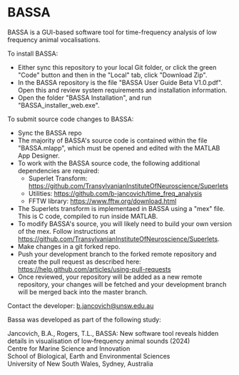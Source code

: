 # BASSA
BASSA is a GUI-based software tool for time-frequency analysis of low frequency animal vocalisations.

To install BASSA: 
- Either sync this repository to your local Git folder, or click the green "Code" button and then in the "Local" tab, click "Download Zip".
- In the BASSA repository is the file "BASSA User Guide Beta V1.0.pdf". Open this and review system requirements and installation information. 
- Open the folder "BASSA Installation", and run "BASSA_installer_web.exe".

To submit source code changes to BASSA:
- Sync the BASSA repo
- The majority of BASSA's source code is contained within the file "BASSA.mlapp", which must be opened and edited with the MATLAB App Designer.
- To work with the BASSA source code, the following additional dependencies are required:
  - Superlet Transform: https://github.com/TransylvanianInstituteOfNeuroscience/Superlets
  - Utilities: https://github.com/b-jancovich/time_freq_analysis
  - FFTW library: https://www.fftw.org/download.html
- The Superlets transform is implementaed in BASSA using a "mex" file. This is C code, compiled to run inside MATLAB.
- To modify BASSA's source, you will likely need to build your own version of the mex. Follow instructions at https://github.com/TransylvanianInstituteOfNeuroscience/Superlets.
- Make changes in a git forked repo.
- Push your development branch to the forked remote repository and create the pull request as described here: https://help.github.com/articles/using-pull-requests
- Once reviewed, your repository will be added as a new remote repository, your changes will be fetched and your development branch will be merged back into the master branch. 

Contact the developer: b.jancovich@unsw.edu.au

Bassa was developed as part of the following study:

Jancovich, B.A., Rogers, T.L., BASSA: New software tool reveals hidden details in visualisation of low‐frequency animal sounds (2024)
<br>Centre for Marine Science and Innovation
<br>School of Biological, Earth and Environmental Sciences
<br>University of New South Wales, Sydney, Australia
